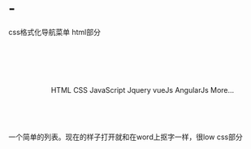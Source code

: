 # -
css格式化导航菜单
html部分
<body>
 <header>
  <div class="logo"></div>
  <nav>
  <ul>
  <li>HTML</li>
  <li>CSS</li>
  <li>JavaScript</li>
  <li>Jquery</li>
  <li>vueJs</li>
  <li>AngularJs</li>
  <li>More...</li>
  </ul>
  </nav>
 </header>
</body>
一个简单的列表。现在的样子打开就和在word上抠字一样，很low
css部分
<head>
    <title>实验室导航菜单</title>
<style>
  ul{ 
    list-style:none;           //去掉表头的黑点
    display:inline-block;      //让ul变成行内块元素
    padding-left:0;
  } 
  li{
    display:inline-block;    //让li元素变成行内块元素
width:140px;
    text-align:center;     
    line-height:51px;       //  让文字垂直水平居中
  } 
div.logo{
  width:160px;
  height:51px;
  background:url(logo.png);
  display:inline-block;
  margin-right:10%;       //使logo更加贴近窗口
  }  
  div.logo,ul{vertical-align: middle;}   //使logo和列表都居中排列
li:hover{
   color:white;
   background-color:#11278a;
   cursor:pointer;
   font-weight:bold;
}               //设置变色，鼠标选中后由白变蓝
 body,ul{
  margin:0;
 }          //格式化让导航更加贴近窗口
li:nth-child(1){
background-color:#11278a;
color:white;
font-weight:bold;
}              //li块中元素的格式

header{
height:55px;
padding-bottom:2px;
border-bottom:1px solid #e3e3e3;
}    //字体大小间隔
nav{
display:inline-block;
}
</style>

</head>
